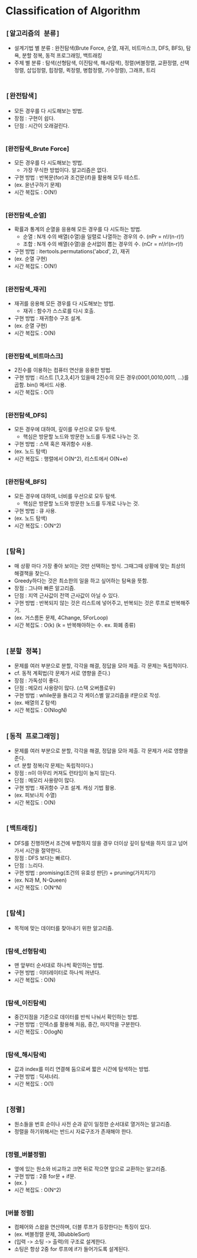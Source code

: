 # Classification of Algorithm

## `[알고리즘의 분류]`
* 설계기법 별 분류 : 완전탐색(Brute Force, 순열, 재귀, 비트마스크, DFS, BFS), 탐욕, 분할 정복, 동적 프로그래밍, 백트래킹
* 주제 별 분류 : 탐색(선형탐색, 이진탐색, 해시탐색), 정렬(버블정렬, 교환정렬, 선택정렬, 삽입정렬, 힙정렬, 퀵정렬, 병합정렬, 기수정렬), 그래프, 트리
<br><br>



## `[완전탐색]`
* 모든 경우를 다 시도해보는 방법.
* 장점 : 구현이 쉽다.
* 단점 : 시간이 오래걸린다.
<br><br>

### [완전탐색_Brute Force]
* 모든 경우를 다 시도해보는 방법.
    * 가장 무식한 방법이다. 알고리즘은 없다.
* 구현 방법 : 반복문(for)과 조건문(if)을 활용해 모두 테스트.
* (ex. 윤년구하기 문제)
* 시간 복잡도 : O(N!)
<br><br>

### [완전탐색_순열]
* 확률과 통계의 순열을 응용해 모든 경우를 다 시도하는 방법.
    * 순열 : N개 수의 배열(수열)을 일렬로 나열하는 경우의 수. (nPr = n!/(n-r)!)
    * 조합 : N개 수의 배열(수열)을 순서없이 뽑는 경우의 수. (nCr = n!/r!(n-r)!)
* 구현 방법 : itertools.permutations('abcd', 2), 재귀
* (ex. 순열 구현)
* 시간 복잡도 : O(N!)
<br><br>

### [완전탐색_재귀]
* 재귀를 응용해 모든 경우를 다 시도해보는 방법.
    * 재귀 : 함수가 스스로를 다시 호출.
* 구현 방법 : 재귀함수 구조 설계.
* (ex. 순열 구현)
* 시간 복잡도 : O(N)
<br><br>

### [완전탐색_비트마스크]
* 2진수를 이용하는 컴퓨터 연산을 응용한 방법.
* 구현 방법 : 리스트 [1,2,3,4]가 있을때 2진수의 모든 경우(0001,0010,0011, ...)를 곱함. bin() 메서드 사용.
* 시간 복잡도 : O(1)
<br><br>

### [완전탐색_DFS]
* 모든 경우에 대하여, 깊이를 우선으로 모두 탐색.
    * 핵심은 방문할 노드와 방문한 노드를 두개로 나누는 것.
* 구현 방법 : 스택 혹은 재귀함수 사용.
* (ex. 노드 탐색)
* 시간 복잡도 : 행렬에서 O(N^2), 리스트에서 O(N+e)
<br><br>

### [완전탐색_BFS]
* 모든 경우에 대하여, 너비를 우선으로 모두 탐색.
    * 핵심은 방문할 노드와 방문한 노드를 두개로 나누는 것.
* 구현 방법 : 큐 사용.
* (ex. 노드 탐색)
* 시간 복잡도 : O(N^2)
<br><br>



## `[탐욕]`
* 매 상황 마다 가장 좋아 보이는 것만 선택하는 방식. 그때그때 상황에 맞는 최상의 해결책을 찾는다.
* Greedy하다는 것은 최소한의 일을 하고 싶어하는 탐욕을 뜻함.
* 장점 : 그나마 빠른 알고리즘.
* 단점 : 지역 근사값이 전역 근사값이 아닐 수 있다.
* 구현 방법 : 반복되지 않는 것은 리스트에 넣어주고, 반복되는 것은 루프로 반복해주기.
* (ex. 거스름돈 문제, 4Change, 5ForLoop)
* 시간 복잡도 : O(k) (k = 반복해야하는 수. ex. 화폐 종류)
<br><br>



## `[분할 정복]`
* 문제를 여러 부분으로 분할, 각각을 해결, 정답을 모아 제출. 각 문제는 독립적이다.
* cf. 동적 계획법(각 문제가 서로 영향을 준다.)
* 장점 : 가독성이 좋다.
* 단점 : 메모리 사용량이 많다. (스택 오버플로우)
* 구현 방법 : while문을 돌리고 각 케이스별 알고리즘을 if문으로 작성.
* (ex. 배열의 Z 탐색)
* 시간 복잡도 : O(NlogN)
<br><br>



## `[동적 프로그래밍]`
* 문제를 여러 부분으로 분할, 각각을 해결, 정답을 모아 제출. 각 문제가 서로 영향을 준다.
* cf. 분할 정복(각 문제는 독립적이다.)
* 장점 : n이 아무리 커져도 런타임이 늘지 않는다.
* 단점 : 메모리 사용량이 많다.
* 구현 방법 : 재귀함수 구조 설계. 캐싱 기법 활용.
* (ex. 피보나치 수열)
* 시간 복잡도 : O(N)
<br><br>



## `[백트래킹]`
* DFS를 진행하면서 조건에 부합하지 않을 경우 더이상 깊이 탐색을 하지 않고 넘어가서 시간을 절약한다.
* 장점 : DFS 보다는 빠르다.
* 단점 : 느리다.
* 구현 방법 : promising(조건의 유효성 판단) + pruning(가지치기)
* (ex. N과 M, N-Queen)
* 시간 복잡도 : O(N^N)
<br><br>



## `[탐색]`
* 목적에 맞는 데이터를 찾아내기 위한 알고리즘.
<br><br>

### [탐색_선형탐색]
* 맨 앞부터 순서대로 하나씩 확인하는 방법.
* 구현 방법 : 이터레이터로 하나씩 꺼낸다.
* 시간 복잡도 : O(N)
<br><br>

### [탐색_이진탐색]
* 중간지점을 기준으로 데이터를 반씩 나눠서 확인하는 방법.
* 구현 방법 : 인덱스를 활용해 처음, 중간, 마지막을 구분한다.
* 시간 복잡도 : O(logN)
<br><br>

### [탐색_해시탐색]
* 값과 index를 미리 연결해 둠으로써 짧은 시간에 탐색하는 방법.
* 구현 방법 : 딕셔너리.
* 시간 복잡도 : O(1)
<br><br>



## `[정렬]`
* 원소들을 번호 순이나 사전 순과 같이 일정한 순서대로 열거하는 알고리즘.
* 정렬을 하기위해서는 반드시 자료구조가 존재해야 한다.
<br><br>

### [정렬_버블정렬]
* 옆에 있는 원소와 비교하고 크면 뒤로 작으면 앞으로 교환하는 알고리즘.
* 구현 방법 : 2중 for문 + if문.
* (ex. )
* 시간 복잡도 : O(N^2)
<br><br>




### [버블 정렬]
* 컴페어와 스왑을 연산하며, 더블 루프가 등장한다는 특징이 있다.
* (ex. 버블정렬 문제, 3BubbleSort)
* (입력 -> 소팅 -> 출력)의 구조로 설계한다.
* 소팅은 항상 2중 for 루프에 if가 들어가도록 설계된다.
<br><br>
